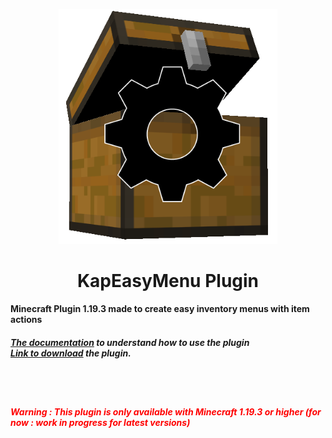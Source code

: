 <p align="center">
  <img src='git assets/minecraftChest.png' width="350" alt="Kap Easy Menu Plugin Logo">
</p>
<h1 align="center">
    KapEasyMenu Plugin
</h1>
<h4>
Minecraft Plugin 1.19.3 made to create easy inventory menus with item actions
</h4>
<h5>
    <a href="https://kap35.gitbook.io/kap-easy-menu-plugin/">The documentation</a> to understand how to use the plugin
    <br>
    <a href="">Link to download</a> the plugin.
</h5>
<br>
<br>
<h5 style="color: red">Warning : This plugin is only available with Minecraft 1.19.3 or higher (for now : work in progress for latest versions)</h5>
